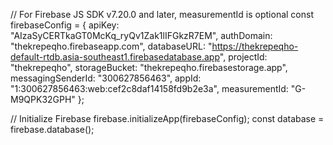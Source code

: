 // For Firebase JS SDK v7.20.0 and later, measurementId is optional
const firebaseConfig = {
  apiKey: "AIzaSyCERTkaGT0McKq_ryQv1Zak1lIFGkzR7EM",
  authDomain: "thekrepeqho.firebaseapp.com",
  databaseURL: "https://thekrepeqho-default-rtdb.asia-southeast1.firebasedatabase.app",
  projectId: "thekrepeqho",
  storageBucket: "thekrepeqho.firebasestorage.app",
  messagingSenderId: "300627856463",
  appId: "1:300627856463:web:cef2c8daf14158fd9b2e3a",
  measurementId: "G-M9QPK32GPH"
};

// Initialize Firebase
firebase.initializeApp(firebaseConfig);
const database = firebase.database();
